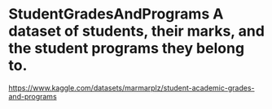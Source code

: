# StudentGradesAndPrograms A dataset of students, their marks, and the student programs they belong to. 
https://www.kaggle.com/datasets/marmarplz/student-academic-grades-and-programs
